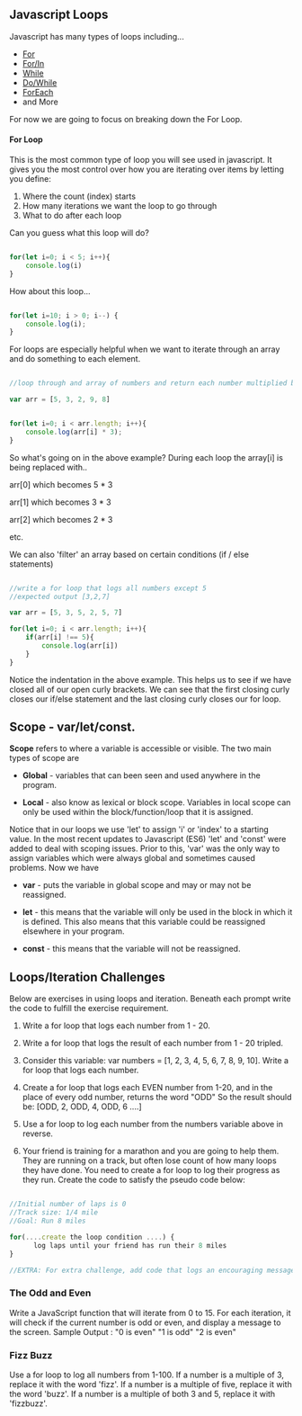 
## Javascript Loops

Javascript has many types of loops including...

* [For](https://www.w3schools.com/js/js_loop_for.asp)
* [For/In](https://www.w3schools.com/js/js_loop_for.asp)
* [While](https://www.w3schools.com/js/js_loop_while.asp)
* [Do/While](https://www.w3schools.com/js/js_loop_while.asp)
* [ForEach](https://developer.mozilla.org/en-US/docs/Web/JavaScript/Reference/Global_Objects/Array/forEach)
* and More

For now we are going to focus on breaking down the For Loop.

#### For Loop

This is the most common type of loop you will see used in javascript. It gives you the most control over how you are iterating over items by letting you define:

1. Where the count (index) starts
2. How many iterations we want the loop to go through
3. What to do after each loop




Can you guess what this loop will do?

```JavaScript

for(let i=0; i < 5; i++){
    console.log(i)
}

```

How about this loop...

```JavaScript

for(let i=10; i > 0; i--) {
    console.log(i);
}
```

For loops are especially helpful when we want to iterate through an array and do something to each element.

```javascript

//loop through and array of numbers and return each number multiplied by 3.

var arr = [5, 3, 2, 9, 8]


for(let i=0; i < arr.length; i++){
    console.log(arr[i] * 3);
}

```

So what's going on in the above example?  During each loop the array[i] is being replaced with..

arr[0] which becomes 5 * 3

arr[1] which becomes 3 * 3

arr[2] which becomes 2 * 3

etc.

We can also 'filter' an array based on certain conditions (if / else statements)

```JavaScript

//write a for loop that logs all numbers except 5
//expected output [3,2,7]

var arr = [5, 3, 5, 2, 5, 7]

for(let i=0; i < arr.length; i++){
    if(arr[i] !== 5){
        console.log(arr[i])
    }      
}
```

Notice the indentation in the above example.  This helps us to see if we have closed all of our open curly brackets.  We can see that the first closing curly closes our if/else statement and the last closing curly closes our for loop.


## Scope - var/let/const.

 **Scope** refers to where a variable is accessible or visible.  The two main types of scope are

* **Global** - variables that can been seen and used anywhere in the program.

* **Local** - also know as lexical or block scope. Variables in local scope can only be used within the block/function/loop that it is assigned.

Notice that in our loops we use 'let' to assign 'i' or 'index' to a starting value.  In the most recent updates to Javascript (ES6) 'let' and 'const' were added to deal with scoping issues.  Prior to this, 'var' was the only way to assign variables which were always global and sometimes caused problems.  Now we have

* **var** - puts the variable in global scope and may or may not be reassigned.  

* **let** - this means that the variable will only be used in the block in which it is defined.  This also means that this variable could be reassigned elsewhere in your program.

* **const** - this means that the variable will not be reassigned.






## Loops/Iteration Challenges

Below are exercises in using loops and iteration. Beneath each prompt write the code to fulfill the exercise requirement.

1.  Write a for loop that logs each number from 1 - 20.

2.  Write a for loop that logs the result of each number from 1 - 20 tripled.

3.  Consider this variable: var numbers = [1, 2, 3, 4, 5, 6, 7, 8, 9, 10].  Write a for loop that logs each number.

4.  Create a for loop that logs each EVEN number from 1-20, and in the place of every odd number, returns the word "ODD"
So the result should be: [ODD, 2, ODD, 4, ODD, 6 ....]

5.  Use a for loop to log each number from the numbers variable above in reverse.

6.  Your friend is training for a marathon and you are going to help them. They are running on a track, but often lose count of how many loops they have done. You need to create a for loop to log their progress as they run. Create the code to satisfy the pseudo code below:

```JavaScript

//Initial number of laps is 0
//Track size: 1/4 mile
//Goal: Run 8 miles

for(....create the loop condition ....) {
      log laps until your friend has run their 8 miles
}

//EXTRA: For extra challenge, add code that logs an encouraging message to your friend at the 4, 6, and 7 mile markers

```

### The Odd and Even

Write a JavaScript function that will iterate from 0 to 15. For each iteration, it will check if the current number is odd or even, and display a message to the screen.
Sample Output :
"0 is even"
"1 is odd"
"2 is even"


### Fizz Buzz

Use a for loop to log all numbers from 1-100.  If a number is a multiple of 3, replace it with the word 'fizz'.  If a number is a multiple of five, replace it with the word 'buzz'.  If a number is a multiple of both 3 and 5, replace it with 'fizzbuzz'.
